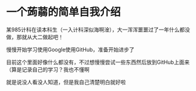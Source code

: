 # 一个蒟蒻的简单自我介绍

某985计科在读本科生（一入计科深似海啊淦），大一浑浑噩噩过了一年什么都没做，那就从大二做起吧！

慢慢开始学习使用Google使用GitHub，准备开始进步了

目前这个里面好像什么都没有，不过想慢慢尝试一些东西然后放到GitHub上面来（算是记录自己的学习？我也不懂啊

就是说没人看没人知道，但是我自己清楚明白就好啦
